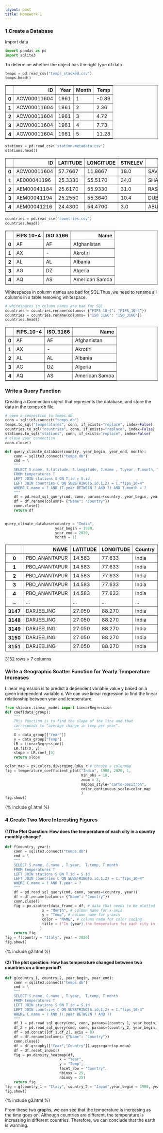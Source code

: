 ```yaml
---
layout: post
title: Homework 1
---
```

### 1.Create a Database

Import data 

```python
import pandas as pd
import sqlite3
```

To determine whether the object has the right type of data


```python
temps = pd.read_csv("temps_stacked.csv")
temps.head()
```

<div>
<style scoped>
    .dataframe tbody tr th:only-of-type {
        vertical-align: middle;
    }

    .dataframe tbody tr th {
        vertical-align: top;
    }

    .dataframe thead th {
        text-align: right;
    }
</style>
<table border="1" class="dataframe">
  <thead>
    <tr style="text-align: right;">
      <th></th>
      <th>ID</th>
      <th>Year</th>
      <th>Month</th>
      <th>Temp</th>
    </tr>
  </thead>
  <tbody>
    <tr>
      <th>0</th>
      <td>ACW00011604</td>
      <td>1961</td>
      <td>1</td>
      <td>-0.89</td>
    </tr>
    <tr>
      <th>1</th>
      <td>ACW00011604</td>
      <td>1961</td>
      <td>2</td>
      <td>2.36</td>
    </tr>
    <tr>
      <th>2</th>
      <td>ACW00011604</td>
      <td>1961</td>
      <td>3</td>
      <td>4.72</td>
    </tr>
    <tr>
      <th>3</th>
      <td>ACW00011604</td>
      <td>1961</td>
      <td>4</td>
      <td>7.73</td>
    </tr>
    <tr>
      <th>4</th>
      <td>ACW00011604</td>
      <td>1961</td>
      <td>5</td>
      <td>11.28</td>
    </tr>
  </tbody>
</table>
</div>




```python
stations = pd.read_csv('station-metadata.csv')
stations.head()
```




<div>
<style scoped>
    .dataframe tbody tr th:only-of-type {
        vertical-align: middle;
    }

    .dataframe tbody tr th {
        vertical-align: top;
    }

    .dataframe thead th {
        text-align: right;
    }
</style>
<table border="1" class="dataframe">
  <thead>
    <tr style="text-align: right;">
      <th></th>
      <th>ID</th>
      <th>LATITUDE</th>
      <th>LONGITUDE</th>
      <th>STNELEV</th>
      <th>NAME</th>
    </tr>
  </thead>
  <tbody>
    <tr>
      <th>0</th>
      <td>ACW00011604</td>
      <td>57.7667</td>
      <td>11.8667</td>
      <td>18.0</td>
      <td>SAVE</td>
    </tr>
    <tr>
      <th>1</th>
      <td>AE000041196</td>
      <td>25.3330</td>
      <td>55.5170</td>
      <td>34.0</td>
      <td>SHARJAH_INTER_AIRP</td>
    </tr>
    <tr>
      <th>2</th>
      <td>AEM00041184</td>
      <td>25.6170</td>
      <td>55.9330</td>
      <td>31.0</td>
      <td>RAS_AL_KHAIMAH_INTE</td>
    </tr>
    <tr>
      <th>3</th>
      <td>AEM00041194</td>
      <td>25.2550</td>
      <td>55.3640</td>
      <td>10.4</td>
      <td>DUBAI_INTL</td>
    </tr>
    <tr>
      <th>4</th>
      <td>AEM00041216</td>
      <td>24.4300</td>
      <td>54.4700</td>
      <td>3.0</td>
      <td>ABU_DHABI_BATEEN_AIR</td>
    </tr>
  </tbody>
</table>
</div>




```python
countries = pd.read_csv('countries.csv')
countries.head()
```




<div>
<style scoped>
    .dataframe tbody tr th:only-of-type {
        vertical-align: middle;
    }

    .dataframe tbody tr th {
        vertical-align: top;
    }

    .dataframe thead th {
        text-align: right;
    }
</style>
<table border="1" class="dataframe">
  <thead>
    <tr style="text-align: right;">
      <th></th>
      <th>FIPS 10-4</th>
      <th>ISO 3166</th>
      <th>Name</th>
    </tr>
  </thead>
  <tbody>
    <tr>
      <th>0</th>
      <td>AF</td>
      <td>AF</td>
      <td>Afghanistan</td>
    </tr>
    <tr>
      <th>1</th>
      <td>AX</td>
      <td>-</td>
      <td>Akrotiri</td>
    </tr>
    <tr>
      <th>2</th>
      <td>AL</td>
      <td>AL</td>
      <td>Albania</td>
    </tr>
    <tr>
      <th>3</th>
      <td>AG</td>
      <td>DZ</td>
      <td>Algeria</td>
    </tr>
    <tr>
      <th>4</th>
      <td>AQ</td>
      <td>AS</td>
      <td>American Samoa</td>
    </tr>
  </tbody>
</table>
</div>



Whitespaces in column names are bad for SQL.Thus ,we need to rename all columns in a table removing whitespace.


```python
# whitespaces in column names are bad for SQL
countries = countries.rename(columns= {"FIPS 10-4": "FIPS_10-4"})
countries = countries.rename(columns= {"ISO 3166": "ISO_3166"})
countries.head()
```




<div>
<style scoped>
    .dataframe tbody tr th:only-of-type {
        vertical-align: middle;
    }

    .dataframe tbody tr th {
        vertical-align: top;
    }

    .dataframe thead th {
        text-align: right;
    }
</style>
<table border="1" class="dataframe">
  <thead>
    <tr style="text-align: right;">
      <th></th>
      <th>FIPS_10-4</th>
      <th>ISO_3166</th>
      <th>Name</th>
    </tr>
  </thead>
  <tbody>
    <tr>
      <th>0</th>
      <td>AF</td>
      <td>AF</td>
      <td>Afghanistan</td>
    </tr>
    <tr>
      <th>1</th>
      <td>AX</td>
      <td>-</td>
      <td>Akrotiri</td>
    </tr>
    <tr>
      <th>2</th>
      <td>AL</td>
      <td>AL</td>
      <td>Albania</td>
    </tr>
    <tr>
      <th>3</th>
      <td>AG</td>
      <td>DZ</td>
      <td>Algeria</td>
    </tr>
    <tr>
      <th>4</th>
      <td>AQ</td>
      <td>AS</td>
      <td>American Samoa</td>
    </tr>
  </tbody>
</table>
</div>



### Write a Query Function

 Creating a Connection object that represents the database, and store the data in the temps.db file.


```python
# open a connection to temps.db 
conn = sqlite3.connect("temps.db")
temps.to_sql("temperatures", conn, if_exists="replace", index=False)
countries.to_sql("countries", conn, if_exists="replace", index=False)
stations.to_sql("stations", conn, if_exists="replace", index=False)
# close your connection
conn.close()
```


```python
def query_climate_database(country, year_begin, year_end, month):
    conn = sqlite3.connect("temps.db")
    cmd = \
    """
    SELECT S.name, S.latitude, S.longitude, C.name , T.year, T.month, T.temp
    FROM temperatures T
    LEFT JOIN stations S ON T.id = S.id
    LEFT JOIN countries C ON SUBSTRING(S.id,1,2) = C."fips_10-4"
    WHERE C.name = ? AND (T.year BETWEEN ? AND ?) AND T.month = ? 
    """
    df = pd.read_sql_query(cmd, conn, params=(country, year_begin, year_end, month))
    df = df.rename(columns= {"Name": "Country"})
    conn.close()
    return df
    
```


```python
query_climate_database(country = "India", 
                       year_begin = 1980, 
                       year_end = 2020,
                       month = 1)
```





<div>
<style scoped>
    .dataframe tbody tr th:only-of-type {
        vertical-align: middle;
    }

    .dataframe tbody tr th {
        vertical-align: top;
    }

    .dataframe thead th {
        text-align: right;
    }
</style>
<table border="1" class="dataframe">
  <thead>
    <tr style="text-align: right;">
      <th></th>
      <th>NAME</th>
      <th>LATITUDE</th>
      <th>LONGITUDE</th>
      <th>Country</th>
      <th>Year</th>
      <th>Month</th>
      <th>Temp</th>
    </tr>
  </thead>
  <tbody>
    <tr>
      <th>0</th>
      <td>PBO_ANANTAPUR</td>
      <td>14.583</td>
      <td>77.633</td>
      <td>India</td>
      <td>1980</td>
      <td>1</td>
      <td>23.48</td>
    </tr>
    <tr>
      <th>1</th>
      <td>PBO_ANANTAPUR</td>
      <td>14.583</td>
      <td>77.633</td>
      <td>India</td>
      <td>1981</td>
      <td>1</td>
      <td>24.57</td>
    </tr>
    <tr>
      <th>2</th>
      <td>PBO_ANANTAPUR</td>
      <td>14.583</td>
      <td>77.633</td>
      <td>India</td>
      <td>1982</td>
      <td>1</td>
      <td>24.19</td>
    </tr>
    <tr>
      <th>3</th>
      <td>PBO_ANANTAPUR</td>
      <td>14.583</td>
      <td>77.633</td>
      <td>India</td>
      <td>1983</td>
      <td>1</td>
      <td>23.51</td>
    </tr>
    <tr>
      <th>4</th>
      <td>PBO_ANANTAPUR</td>
      <td>14.583</td>
      <td>77.633</td>
      <td>India</td>
      <td>1984</td>
      <td>1</td>
      <td>24.81</td>
    </tr>
    <tr>
      <th>...</th>
      <td>...</td>
      <td>...</td>
      <td>...</td>
      <td>...</td>
      <td>...</td>
      <td>...</td>
      <td>...</td>
    </tr>
    <tr>
      <th>3147</th>
      <td>DARJEELING</td>
      <td>27.050</td>
      <td>88.270</td>
      <td>India</td>
      <td>1983</td>
      <td>1</td>
      <td>5.10</td>
    </tr>
    <tr>
      <th>3148</th>
      <td>DARJEELING</td>
      <td>27.050</td>
      <td>88.270</td>
      <td>India</td>
      <td>1986</td>
      <td>1</td>
      <td>6.90</td>
    </tr>
    <tr>
      <th>3149</th>
      <td>DARJEELING</td>
      <td>27.050</td>
      <td>88.270</td>
      <td>India</td>
      <td>1994</td>
      <td>1</td>
      <td>8.10</td>
    </tr>
    <tr>
      <th>3150</th>
      <td>DARJEELING</td>
      <td>27.050</td>
      <td>88.270</td>
      <td>India</td>
      <td>1995</td>
      <td>1</td>
      <td>5.60</td>
    </tr>
    <tr>
      <th>3151</th>
      <td>DARJEELING</td>
      <td>27.050</td>
      <td>88.270</td>
      <td>India</td>
      <td>1997</td>
      <td>1</td>
      <td>5.70</td>
    </tr>
  </tbody>
</table>
<p>3152 rows × 7 columns</p>
</div>

### Write a Geographic Scatter Function for Yearly Temperature Increases

Linear regression is to predict a dependent variable value y based on a given independent variable x. We can use linear regression to find the linear relationship between year and temperature.


```python
from sklearn.linear_model import LinearRegression
def coef(data_group):
    """
    This function is to find the slope of the line and that 
    corresponds to "average change in temp per year".
    """
    X = data_group[["Year"]]
    y = data_group["Temp"]
    LR = LinearRegression()
    LR.fit(X, y)
    slope = LR.coef_[0]
    return slope
```

```python
color_map = px.colors.diverging.RdGy_r # choose a colormap
fig = temperature_coefficient_plot("India", 1980, 2020, 1, 
                                   min_obs = 10,
                                   zoom = 2,
                                   mapbox_style="carto-positron",
                                   color_continuous_scale=color_map
                                   )
fig.show()
```
<div class = "display">
{% include g1.html %}
</div>


### 4.Create Two More Interesting Figures

#### (1)The Plot Question: How does the temperature of each city in a country monthly change?


```python
def f(country, year):
    conn = sqlite3.connect("temps.db")
    cmd = \
    """
    SELECT S.name, C.name , T.year,  T.temp, T.month
    FROM temperatures T
    LEFT JOIN stations S ON T.id = S.id
    LEFT JOIN countries C ON SUBSTRING(S.id,1,2) = C."fips_10-4"
    WHERE C.name = ? AND T.year = ? 
    """
    df = pd.read_sql_query(cmd, conn, params=(country, year))
    df = df.rename(columns= {"Name": "Country"})
    conn.close()
    fig = px.scatter(data_frame = df, # data that needs to be plotted
                 x = "Month", # column name for x-axis
                 y = "Temp", # column name for y-axis
                 color = "NAME", # column name for color coding
                 title = f"In {year},the temperature for each city in {country} "
                )
    return fig
fig = f(country = "Italy", year = 2020)
fig.show()
```
<div class = "display">
{% include g2.html %}
</div>



#### (2) The plot question: How has temperature changed between  two countries on a time period?


```python
def g(country_1, country_2, year_begin, year_end):
    conn = sqlite3.connect("temps.db")
    cmd = \
    """
    SELECT S.name, C.name , T.year,  T.temp, T.month
    FROM temperatures T
    LEFT JOIN stations S ON T.id = S.id
    LEFT JOIN countries C ON SUBSTRING(S.id,1,2) = C."fips_10-4"
    WHERE C.name = ? AND (T.year BETWEEN ? AND ?)
    """
    df_1 = pd.read_sql_query(cmd, conn, params=(country_1, year_begin, year_end))
    df_2 = pd.read_sql_query(cmd, conn, params=(country_2, year_begin, year_end))
    df = pd.concat([df_1,df_2], axis = 0)
    df = df.rename(columns= {"Name": "Country"})
    conn.close()
    df = df.groupby(["Year","Country"]).aggregate(np.mean)
    df = df.reset_index()
    fig = px.density_heatmap(df, 
                         x = "Year", 
                         y = "Temp",
                         facet_row = "Country",
                         nbinsx = 25,
                         nbinsy = 25)
    return fig
fig = g(country_1 = "Italy", country_2 = "Japan",year_begin = 1980, year_end = 2020)
fig.show()
```

<div class = "display">
{% include g3.html %}
</div>

From these two graphs, we can see that the temperature is increasing as the time goes on. Although countries are different, the temperature is increasing in different countries. Therefore, we can conclude that the earth is warming.



